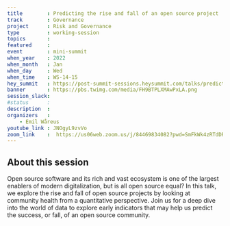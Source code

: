 ```yaml
---
title        : Predicting the rise and fall of an open source project
track        : Governance
project      : Risk and Governance
type         : working-session
topics       :
featured     :
event        : mini-summit
when_year    : 2022
when_month   : Jan
when_day     : Wed
when_time    : WS-14-15
hey_summit   : https://post-summit-sessions.heysummit.com/talks/predicting-the-rise-and-fall-of-an-open-source-project/
banner       : https://pbs.twimg.com/media/FH9BTPLXMAwPxLA.png
session_slack:
#status      : 
description  :
organizers   :
    - Emil Wåreus      
youtube_link : JNOgyL9zvVo
zoom_link    :  https://us06web.zoom.us/j/84469834082?pwd=SmFkWk4zRTdDR2hQOVUwN0xwK0FzUT09
---
```


## About this session
Open source software and its rich and vast ecosystem is one of the largest enablers of modern digitalization, but is all open source equal? 
In this talk, we explore the rise and fall of open source projects by looking at community health from a quantitative perspective. Join us for a deep dive into the world of data to explore early indicators that may help us predict the success, or fall, of an open source community.
